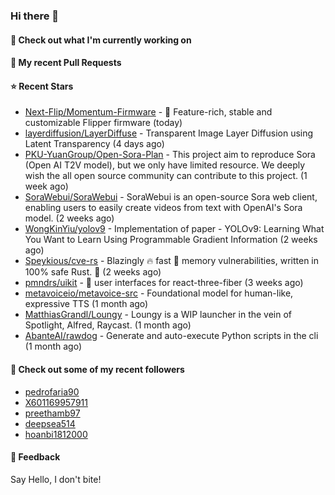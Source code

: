 ### Hi there 👋

#### 👷 Check out what I'm currently working on

#### 🔨 My recent Pull Requests


#### ⭐ Recent Stars

- [Next-Flip/Momentum-Firmware](https://github.com/Next-Flip/Momentum-Firmware) - 🐬 Feature-rich, stable and customizable Flipper firmware (today)
- [layerdiffusion/LayerDiffuse](https://github.com/layerdiffusion/LayerDiffuse) - Transparent Image Layer Diffusion using Latent Transparency (4 days ago)
- [PKU-YuanGroup/Open-Sora-Plan](https://github.com/PKU-YuanGroup/Open-Sora-Plan) - This project aim to reproduce Sora (Open AI T2V model), but we only have limited resource. We deeply wish the all open source community can contribute to this project. (1 week ago)
- [SoraWebui/SoraWebui](https://github.com/SoraWebui/SoraWebui) - SoraWebui is an open-source Sora web client, enabling users to easily create videos from text with OpenAI&#39;s Sora model. (2 weeks ago)
- [WongKinYiu/yolov9](https://github.com/WongKinYiu/yolov9) - Implementation of paper - YOLOv9: Learning What You Want to Learn Using Programmable Gradient Information (2 weeks ago)
- [Speykious/cve-rs](https://github.com/Speykious/cve-rs) - Blazingly 🔥 fast 🚀 memory vulnerabilities, written in 100% safe Rust. 🦀 (2 weeks ago)
- [pmndrs/uikit](https://github.com/pmndrs/uikit) - 🎨 user interfaces for react-three-fiber (3 weeks ago)
- [metavoiceio/metavoice-src](https://github.com/metavoiceio/metavoice-src) - Foundational model for human-like, expressive TTS (1 month ago)
- [MatthiasGrandl/Loungy](https://github.com/MatthiasGrandl/Loungy) - Loungy is a WIP launcher in the vein of Spotlight, Alfred, Raycast. (1 month ago)
- [AbanteAI/rawdog](https://github.com/AbanteAI/rawdog) - Generate and auto-execute Python scripts in the cli (1 month ago)

#### 👯 Check out some of my recent followers

- [pedrofaria90](https://github.com/pedrofaria90)
- [X601169957911](https://github.com/X601169957911)
- [preethamb97](https://github.com/preethamb97)
- [deepsea514](https://github.com/deepsea514)
- [hoanbi1812000](https://github.com/hoanbi1812000)

#### 💬 Feedback

Say Hello, I don't bite!